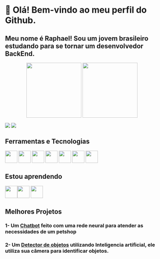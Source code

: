 # 👋 Olá! Bem-vindo ao meu perfil do Github.
## Meu nome é Raphael! Sou um jovem brasileiro estudando para se tornar um desenvolvedor BackEnd.

<div align="center">
  <a href="https://github.com/GabrielFeijo"></a>
  <img height="180em" src="https://github-readme-stats-sigma-five.vercel.app/api?username=raphaeltcf&show_icons=true&theme=tokyonight&include_all_commits=true&count_private=true"/>
  <img height="180em" src="https://github-readme-stats-sigma-five.vercel.app/api/top-langs/?username=raphaeltcf&layout=compact&theme=tokyonight"/>
</div>


 <a href = "mailto:raphaeltcferreira@gmail.com"><img src="https://img.shields.io/badge/Gmail-D14836?style=for-the-badge&logo=gmail&logoColor=white" target="_blank"></a>
  <a href="https://www.linkedin.com/in/raphael-torres-cs/" target="_blank"><img src="https://img.shields.io/badge/LinkedIn-0077B5?style=for-the-badge&logo=linkedin&logoColor=white" target="_blank"></a>

## Ferramentas e Tecnologias
<img src="https://cdn.jsdelivr.net/gh/devicons/devicon/icons/git/git-original.svg" width="40" height="40"/> <img src="https://cdn.jsdelivr.net/gh/devicons/devicon/icons/slack/slack-original.svg" width="40" height="40"/>
<img src="https://cdn.jsdelivr.net/gh/devicons/devicon/icons/trello/trello-plain.svg" width="40" height="40"/>
<img src="https://cdn.jsdelivr.net/gh/devicons/devicon/icons/vscode/vscode-original.svg" width="40" height="40"/>
<img src="https://cdn.jsdelivr.net/gh/devicons/devicon/icons/python/python-original.svg" width="40" height="40"/>
<img src="https://cdn.jsdelivr.net/gh/devicons/devicon/icons/django/django-plain.svg" width="40" height="40"/>
<img src="https://cdn.jsdelivr.net/gh/devicons/devicon/icons/docker/docker-original.svg" width="40" height="40"/>




## Estou aprendendo
<img src="https://cdn.jsdelivr.net/gh/devicons/devicon/icons/nodejs/nodejs-original.svg" width="40" height="40"/><img src="https://cdn.jsdelivr.net/gh/devicons/devicon/icons/mysql/mysql-original-wordmark.svg" width="40" height="40"/>
<img src="https://cdn.jsdelivr.net/gh/devicons/devicon/icons/typescript/typescript-plain.svg" width="40" height="40"/>


## Melhores Projetos

### 1- Um [Chatbot](https://github.com/raphaeltcf/Chatbot) feito com uma rede neural para atender as necessidades de um petshop
### 2- Um [Detector de objetos](https://github.com/raphaeltcf/detects-objects-with-IA) utilizando Inteligencia artificial, ele utiliza sua câmera para identificar objetos.









